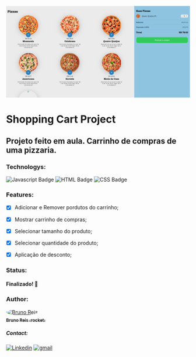 <img src="./screenshots/banner-readme.png" alt="Banner">

# Shopping Cart Project

## Projeto feito em aula. Carrinho de compras de uma pizzaria.

### Technologys:
<img src="https://img.shields.io/badge/JavaScript-F7DF1E?style=for-the-badge&logo=javascript&logoColor=black" alt="Javascript Badge" /> <img src="https://img.shields.io/badge/HTML5-E34F26?style=for-the-badge&logo=html5&logoColor=white" alt="HTML Badge" /> <img src="https://img.shields.io/badge/CSS3-1572B6?style=for-the-badge&logo=css3&logoColor=white" alt="CSS Badge" />

### Features:
- [x] Adicionar e Remover pordutos do carrinho;
- [x] Mostrar carrinho de compras;
- [x] Selecionar tamanho do produto;
- [x] Selecionar quantidade do produto;
- [x] Aplicação de desconto;


### Status: 
#### Finalizado! :rocket:

### Author:
<a href="https://www.linkedin.com/in/bruno-reis-9a937b189/">
 <img src="https://avatars2.githubusercontent.com/u/52367484?s=460&u=5a917d71b664f841735989d9bff4f2482a3d2ab6&v=4" width="100px;" alt="Bruno Reis" style="border-radius: 50%;" />
 <br />
 <sub><b>Bruno Reis :rocket:</b></sub>
</a>

##### Contact:
<a href="https://www.linkedin.com/in/bruno-reis-9a937b189/"><img src="https://img.shields.io/badge/LinkedIn-0077B5?style=for-the-badge&logo=linkedin&logoColor=white" alt="Linkedin" /></a>
<a href="mailto:b.macedoreis@gmail.com"><img src="https://img.shields.io/badge/Gmail-D14836?style=for-the-badge&logo=gmail&logoColor=white" alt="gmail" /></a>
